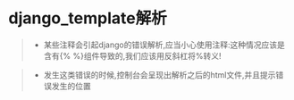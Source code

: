 # django_template解析

> - 某些注释会引起django的错误解析,应当小心使用注释:这种情况应该是含有{\% \%}组件导致的,我们应该用反斜杠将%转义! 

> -   发生这类错误的时候,控制台会呈现出解析之后的html文件,并且提示错误发生的位置